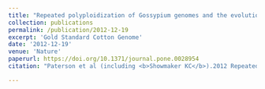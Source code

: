 ```yaml
---
title: "Repeated polyploidization of Gossypium genomes and the evolution of spinnable cotton fibres"
collection: publications
permalink: /publication/2012-12-19
excerpt: 'Gold Standard Cotton Genome'
date: '2012-12-19'
venue: 'Nature'
paperurl: https://doi.org/10.1371/journal.pone.0028954
citation: "Paterson et al (including <b>Showmaker KC</b>).2012 Repeated polyploidization of Gossypium genomes and the evolution of spinnable cotton fibres. Nature. 492 423-427"

---
```


